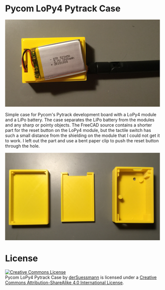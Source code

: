 # Pycom LoPy4 Pytrack Case

![nearly assembled case](pycom-lopy4-case-2.jpg)

Simple case for Pycom's Pytrack development board with a LoPy4 module and a LiPo battery. The case separates the LiPo battery from the modules and any sharp or pointy objects. The FreeCAD source contains a shorter part for the reset button on the LoPy4 module, but the tactile switch has such a small distance from the shielding on the module that I could not get it to work. I left out the part and use a bent paper clip to push the reset button through the hole.

![parts for case](pycom-lopy4-case-1.jpg)

# License

<a rel="license" href="http://creativecommons.org/licenses/by-sa/4.0/"><img alt="Creative Commons License" style="border-width:0" src="https://i.creativecommons.org/l/by-sa/4.0/88x31.png" /></a><br /><span xmlns:dct="http://purl.org/dc/terms/" property="dct:title">Pycom LoPy4 Pytrack Case</span> by <a xmlns:cc="http://creativecommons.org/ns#" href="www.dersuessmann.de" property="cc:attributionName" rel="cc:attributionURL">derSuessmann</a> is licensed under a <a rel="license" href="http://creativecommons.org/licenses/by-sa/4.0/">Creative Commons Attribution-ShareAlike 4.0 International License</a>.
